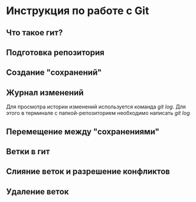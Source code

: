 # Инструкция по работе с Git

## Что такое гит?

## Подготовка репозитория

## Создание "сохранений"

## Журнал изменений
Для просмотра истории изменений используется команда *git log*. Для этого в терминале с папкой-репозиторием необходимо написать *git log*

## Перемещение между "сохранениями"

## Ветки в гит

## Слияние веток и разрешение конфликтов

## Удаление веток